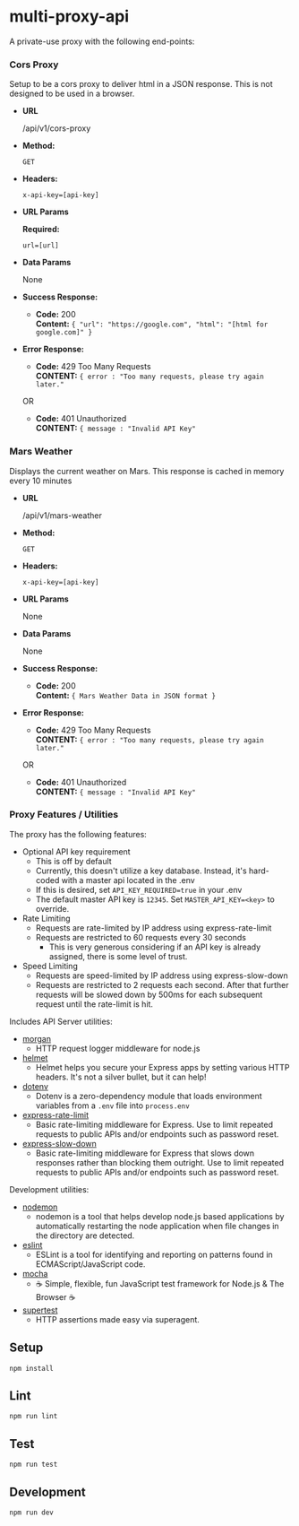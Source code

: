 # multi-proxy-api

A private-use proxy with the following end-points:

### Cors Proxy

Setup to be a cors proxy to deliver html in a JSON response. This is not designed to be used in a browser.

* **URL**
    
    /api/v1/cors-proxy
    
* **Method:**
    
    ```GET```
    
* **Headers:**
    
    `x-api-key=[api-key]`
    
*  **URL Params**

   **Required:**
   
   `url=[url]`
   
* **Data Params**

    None
    
* **Success Response:**

    * **Code:** 200 <br />
      **Content:** `{ "url": "https://google.com", "html": "[html for google.com]" }`
      
* **Error Response:**

    * **Code:** 429 Too Many Requests<br />
      **CONTENT:** `{ error : "Too many requests, please try again later."`
    
    OR
    
    * **Code:** 401 Unauthorized<br />
      **CONTENT:** `{ message : "Invalid API Key"`

### Mars Weather

Displays the current weather on Mars. This response is cached in memory every 10 minutes

* **URL**
    
    /api/v1/mars-weather
    
* **Method:**
    
    ```GET```
    
* **Headers:**

    `x-api-key=[api-key]`
    
*  **URL Params**

   None
   
* **Data Params**

    None
    
* **Success Response:**

    * **Code:** 200 <br />
      **Content:** `{ Mars Weather Data in JSON format }`
      
* **Error Response:**

    * **Code:** 429 Too Many Requests<br />
      **CONTENT:** `{ error : "Too many requests, please try again later."`
    
    OR
    
    * **Code:** 401 Unauthorized<br />
      **CONTENT:** `{ message : "Invalid API Key"`
      
### Proxy Features / Utilities
    
The proxy has the following features:
* Optional API key requirement
    * This is off by default
    * Currently, this doesn't utilize a key database. Instead, it's hard-coded with a master api located in the .env
    * If this is desired, set ```API_KEY_REQUIRED=true``` in your .env
    * The default master API key is ```12345```. Set ```MASTER_API_KEY=<key>``` to override.
* Rate Limiting
    * Requests are rate-limited by IP address using express-rate-limit
    * Requests are restricted to 60 requests every 30 seconds
        * This is very generous considering if an API key is already assigned, there is some level of trust.
* Speed Limiting
    * Requests are speed-limited by IP address using express-slow-down
    * Requests are restricted to 2 requests each second. After that further requests will be slowed down by 500ms for each subsequent request until the rate-limit is hit.
    

Includes API Server utilities:

* [morgan](https://www.npmjs.com/package/morgan)
  * HTTP request logger middleware for node.js
* [helmet](https://www.npmjs.com/package/helmet)
  * Helmet helps you secure your Express apps by setting various HTTP headers. It's not a silver bullet, but it can help!
* [dotenv](https://www.npmjs.com/package/dotenv)
  * Dotenv is a zero-dependency module that loads environment variables from a `.env` file into `process.env`
* [express-rate-limit](https://www.npmjs.com/package/express-rate-limit)
   * Basic rate-limiting middleware for Express. Use to limit repeated requests to public APIs and/or endpoints such as password reset.
* [express-slow-down](https://www.npmjs.com/package/express-slow-down)
    * Basic rate-limiting middleware for Express that slows down responses rather than blocking them outright. Use to limit repeated requests to public APIs and/or endpoints such as password reset.

Development utilities:

* [nodemon](https://www.npmjs.com/package/nodemon)
  * nodemon is a tool that helps develop node.js based applications by automatically restarting the node application when file changes in the directory are detected.
* [eslint](https://www.npmjs.com/package/eslint)
  * ESLint is a tool for identifying and reporting on patterns found in ECMAScript/JavaScript code.
* [mocha](https://www.npmjs.com/package/mocha)
  * ☕️ Simple, flexible, fun JavaScript test framework for Node.js & The Browser ☕️
* [supertest](https://www.npmjs.com/package/supertest)
  * HTTP assertions made easy via superagent.

## Setup

```
npm install
```

## Lint

```
npm run lint
```

## Test

```
npm run test
```

## Development

```
npm run dev
```
